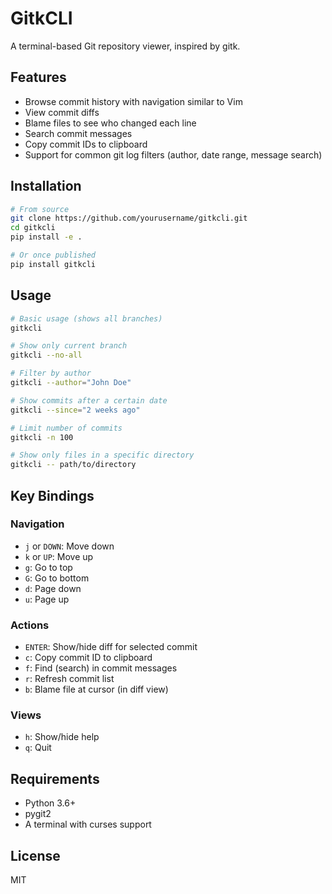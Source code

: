 # GitkCLI

A terminal-based Git repository viewer, inspired by gitk.

## Features

- Browse commit history with navigation similar to Vim
- View commit diffs
- Blame files to see who changed each line
- Search commit messages
- Copy commit IDs to clipboard
- Support for common git log filters (author, date range, message search)

## Installation

```bash
# From source
git clone https://github.com/yourusername/gitkcli.git
cd gitkcli
pip install -e .

# Or once published
pip install gitkcli
```

## Usage

```bash
# Basic usage (shows all branches)
gitkcli

# Show only current branch
gitkcli --no-all

# Filter by author
gitkcli --author="John Doe"

# Show commits after a certain date
gitkcli --since="2 weeks ago"

# Limit number of commits
gitkcli -n 100

# Show only files in a specific directory
gitkcli -- path/to/directory
```

## Key Bindings

### Navigation
- `j` or `DOWN`: Move down
- `k` or `UP`: Move up
- `g`: Go to top
- `G`: Go to bottom
- `d`: Page down
- `u`: Page up

### Actions
- `ENTER`: Show/hide diff for selected commit
- `c`: Copy commit ID to clipboard
- `f`: Find (search) in commit messages
- `r`: Refresh commit list
- `b`: Blame file at cursor (in diff view)

### Views
- `h`: Show/hide help
- `q`: Quit

## Requirements

- Python 3.6+
- pygit2
- A terminal with curses support

## License

MIT

